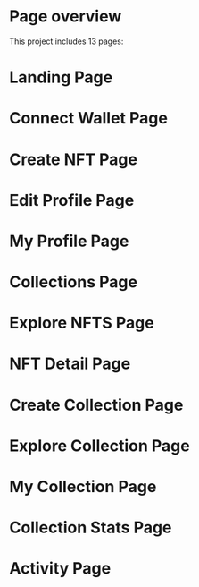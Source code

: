 # Page overview

This project includes 13 pages:

# Landing Page

# Connect Wallet Page

# Create NFT Page

# Edit Profile Page

# My Profile Page

# Collections Page

# Explore NFTS Page

# NFT Detail Page

# Create Collection Page

# Explore Collection Page

# My Collection Page

# Collection Stats Page

# Activity Page
